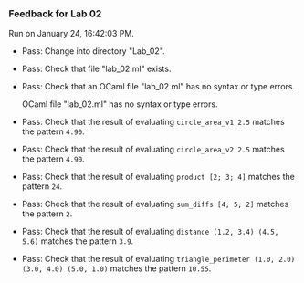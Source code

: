 ### Feedback for Lab 02

Run on January 24, 16:42:03 PM.

+ Pass: Change into directory "Lab_02".

+ Pass: Check that file "lab_02.ml" exists.

+ Pass: Check that an OCaml file "lab_02.ml" has no syntax or type errors.

    OCaml file "lab_02.ml" has no syntax or type errors.



+ Pass: Check that the result of evaluating `circle_area_v1 2.5` matches the pattern `4.90`.

   



+ Pass: Check that the result of evaluating `circle_area_v2 2.5` matches the pattern `4.90`.

   



+ Pass: Check that the result of evaluating `product [2; 3; 4]` matches the pattern `24`.

   



+ Pass: Check that the result of evaluating `sum_diffs [4; 5; 2]` matches the pattern `2`.

   



+ Pass: Check that the result of evaluating `distance (1.2, 3.4) (4.5, 5.6)` matches the pattern `3.9`.

   



+ Pass: Check that the result of evaluating `triangle_perimeter (1.0, 2.0) (3.0, 4.0) (5.0, 1.0)` matches the pattern `10.55`.

   



